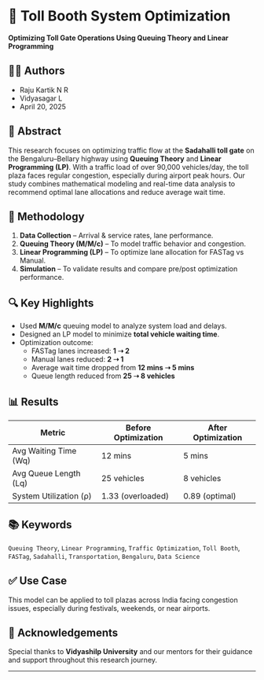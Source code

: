 # 🚦 Toll Booth System Optimization

**Optimizing Toll Gate Operations Using Queuing Theory and Linear Programming**

## 👨‍🎓 Authors
- Raju Kartik N R  
- Vidyasagar L  
- April 20, 2025  

## 📌 Abstract
This research focuses on optimizing traffic flow at the **Sadahalli toll gate** on the Bengaluru–Bellary highway using **Queuing Theory** and **Linear Programming (LP)**. With a traffic load of over 90,000 vehicles/day, the toll plaza faces regular congestion, especially during airport peak hours. Our study combines mathematical modeling and real-time data analysis to recommend optimal lane allocations and reduce average wait time.

## 🧠 Methodology
1. **Data Collection** – Arrival & service rates, lane performance.
2. **Queuing Theory (M/M/c)** – To model traffic behavior and congestion.
3. **Linear Programming (LP)** – To optimize lane allocation for FASTag vs Manual.
4. **Simulation** – To validate results and compare pre/post optimization performance.

## 🔍 Key Highlights
- Used **M/M/c** queuing model to analyze system load and delays.
- Designed an LP model to minimize **total vehicle waiting time**.
- Optimization outcome:  
  - FASTag lanes increased: **1 ➝ 2**  
  - Manual lanes reduced: **2 ➝ 1**  
  - Average wait time dropped from **12 mins ➝ 5 mins**  
  - Queue length reduced from **25 ➝ 8 vehicles**

## 📊 Results
| Metric                 | Before Optimization | After Optimization |
|------------------------|---------------------|--------------------|
| Avg Waiting Time (Wq)  | 12 mins             | 5 mins             |
| Avg Queue Length (Lq)  | 25 vehicles         | 8 vehicles         |
| System Utilization (ρ) | 1.33 (overloaded)   | 0.89 (optimal)     |


## 📚 Keywords
`Queuing Theory`, `Linear Programming`, `Traffic Optimization`, `Toll Booth`, `FASTag`, `Sadahalli`, `Transportation`, `Bengaluru`, `Data Science`

## ✅ Use Case
This model can be applied to toll plazas across India facing congestion issues, especially during festivals, weekends, or near airports.

## 🙌 Acknowledgements
Special thanks to **Vidyashilp University** and our mentors for their guidance and support throughout this research journey.

---
